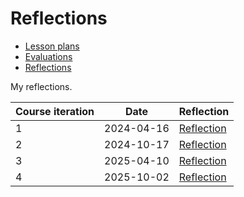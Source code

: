 # Reflections

- [Lesson plans](../lesson_plans/README.md)
- [Evaluations](../evaluations/README.md)
- [Reflections](../reflections/README.md)

My reflections.

Course iteration|Date      |Reflection
----------------|----------|--------------------------
1               |2024-04-16|[Reflection](20240416/README.md)
2               |2024-10-17|[Reflection](20241017/README.md)
3               |2025-04-10|[Reflection](20250410/README.md)
4               |2025-10-02|[Reflection](20251002/README.md)
